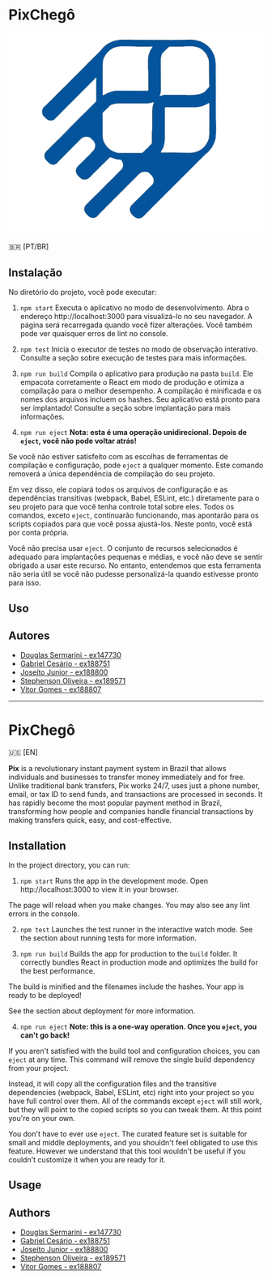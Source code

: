 # PixChegô

![PixChegô](/frontend/public/pixChegoNoBackgroundLogo.png)

:brazil: [PT/BR]

## Instalação

No diretório do projeto, você pode executar:

1. `npm start`
Executa o aplicativo no modo de desenvolvimento. Abra o endereço http://localhost:3000 para visualizá-lo no seu navegador.
A página será recarregada quando você fizer alterações. Você também pode ver quaisquer erros de lint no console.

2. `npm test`
Inicia o executor de testes no modo de observação interativo. Consulte a seção sobre execução de testes para mais informações.

3. `npm run build`
Compila o aplicativo para produção na pasta `build`. Ele empacota corretamente o React em modo de produção e otimiza a compilação para o melhor desempenho.
A compilação é minificada e os nomes dos arquivos incluem os hashes. Seu aplicativo está pronto para ser implantado!
Consulte a seção sobre implantação para mais informações.

4. `npm run eject`
**Nota: esta é uma operação unidirecional. Depois de `eject`, você não pode voltar atrás!**

Se você não estiver satisfeito com as escolhas de ferramentas de compilação e configuração, pode `eject` a qualquer momento. Este comando removerá a única dependência de compilação do seu projeto.

Em vez disso, ele copiará todos os arquivos de configuração e as dependências transitivas (webpack, Babel, ESLint, etc.) diretamente para o seu projeto para que você tenha controle total sobre eles. Todos os comandos, exceto `eject`, continuarão funcionando, mas apontarão para os scripts copiados para que você possa ajustá-los. Neste ponto, você está por conta própria.

Você não precisa usar `eject`. O conjunto de recursos selecionados é adequado para implantações pequenas e médias, e você não deve se sentir obrigado a usar este recurso. No entanto, entendemos que esta ferramenta não seria útil se você não pudesse personalizá-la quando estivesse pronto para isso.

## Uso

## Autores

- [Douglas Sermarini - ex147730](https://github.com/Douglas019BR)
- [Gabriel Cesário - ex188751]()
- [Joseíto Junior - ex188800](https://github.com/joseitooliveira)
- [Stephenson Oliveira - ex189571](https://github.com/stephensonsn)
- [Vitor Gomes - ex188807](https://github.com/vitorgomes)

---

# PixChegô

:us: [EN]

**Pix** is a revolutionary instant payment system in Brazil that allows individuals and businesses to transfer money immediately and for free. Unlike traditional bank transfers, Pix works 24/7, uses just a phone number, email, or tax ID to send funds, and transactions are processed in seconds. It has rapidly become the most popular payment method in Brazil, transforming how people and companies handle financial transactions by making transfers quick, easy, and cost-effective.

## Installation

In the project directory, you can run:

1. `npm start`
Runs the app in the development mode.
Open http://localhost:3000 to view it in your browser.

The page will reload when you make changes.
You may also see any lint errors in the console.

2. `npm test`
Launches the test runner in the interactive watch mode.
See the section about running tests for more information.

3. `npm run build`
Builds the app for production to the `build` folder.
It correctly bundles React in production mode and optimizes the build for the best performance.

The build is minified and the filenames include the hashes.
Your app is ready to be deployed!

See the section about deployment for more information.

4. `npm run eject`
**Note: this is a one-way operation. Once you `eject`, you can't go back!**

If you aren't satisfied with the build tool and configuration choices, you can `eject` at any time. This command will remove the single build dependency from your project.

Instead, it will copy all the configuration files and the transitive dependencies (webpack, Babel, ESLint, etc) right into your project so you have full control over them. All of the commands except `eject` will still work, but they will point to the copied scripts so you can tweak them. At this point you're on your own.

You don't have to ever use `eject`. The curated feature set is suitable for small and middle deployments, and you shouldn't feel obligated to use this feature. However we understand that this tool wouldn't be useful if you couldn't customize it when you are ready for it.

## Usage

## Authors

- [Douglas Sermarini - ex147730](https://github.com/Douglas019BR)
- [Gabriel Cesário - ex188751]()
- [Joseíto Junior - ex188800](https://github.com/joseitooliveira)
- [Stephenson Oliveira - ex189571](https://github.com/stephensonsn)
- [Vitor Gomes - ex188807](https://github.com/vitorgomes)
